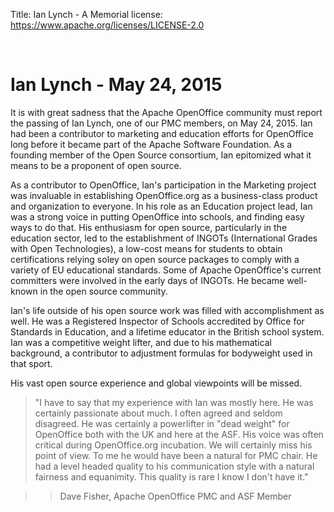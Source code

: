 Title:     Ian Lynch - A Memorial
license: https://www.apache.org/licenses/LICENSE-2.0

<br>

#  Ian Lynch - May 24, 2015

It is with great sadness that the Apache OpenOffice community must report the passing of Ian Lynch, one of our PMC members, on May 24, 2015. Ian had been a contributor to  marketing and education efforts for OpenOffice long before it became part of the Apache Software Foundation. As a founding member of the Open Source consortium, Ian epitomized what it means to be a proponent of open source.

As a contributor to OpenOffice, Ian's participation in the Marketing project was invaluable in establishing OpenOffice.org as a business-class product and organization to everyone. In his role as an Education project lead, Ian was a strong voice in putting OpenOffice into schools, and finding easy ways to do that. His enthusiasm for open source, particularly in the education sector, led to the establishment of INGOTs (International Grades with Open Technologies), a low-cost means for students to obtain certifications relying soley on open source packages to comply with a variety of EU educational standards. Some of Apache OpenOffice's current committers were involved in the early days of INGOTs. He became well-known in the open source community.

Ian's life outside of his open source work was filled with accomplishment as well. He was a Registered
Inspector of Schools accredited by Office for Standards in Education, and a lifetime educator in the
British school system. Ian was a competitive weight lifter, and due to his mathematical background,
a contributor to adjustment formulas for bodyweight used in that sport.

His vast open source experience and global viewpoints will be missed.



> "I have to say that my experience with Ian was mostly here. He was certainly passionate about much.
> I often agreed and seldom disagreed.  He was certainly a powerlifter in "dead weight" for OpenOffice
> both with the UK and here at the ASF. His voice was often critical during OpenOffice.org incubation.
> We will certainly miss his point of view. To me he would have been a natural for PMC chair. He had a
> level headed quality to his communication style with a natural fairness and equanimity. This quality
> is rare I know I don't have it."

>>Dave Fisher, Apache OpenOffice PMC and ASF Member
